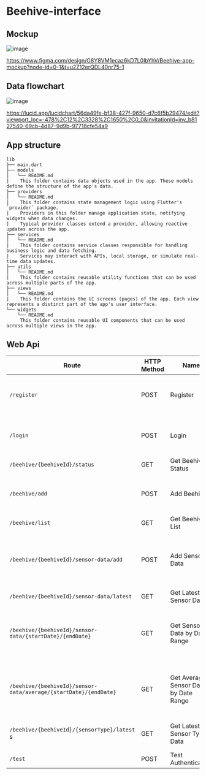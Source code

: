 # Beehive-interface

## Mockup

![image](https://github.com/user-attachments/assets/3632702c-9ab6-484f-a090-85d735df5c2d)

https://www.figma.com/design/G8Y8VM1ecaz6kD7L0IbYhV/Beehive-app-mockup?node-id=0-1&t=u2Z12erQDL40nr75-1

## Data flowchart

![image](https://github.com/user-attachments/assets/b23924fe-cee5-4670-a239-d57f16a86397)

https://lucid.app/lucidchart/56da49fe-bf38-427f-9650-d7c6f5b29474/edit?viewport_loc=-478%2C12%2C3328%2C1650%2C0_0&invitationId=inv_b8127540-69cb-4d87-9d9b-97718cfe54a9

## App structure

```
lib
├── main.dart
├── models
│   └── README.md
|    This folder contains data objects used in the app. These models define the structure of the app's data.
├── providers
│   └── README.md
|    This folder contains state management logic using Flutter's `provider` package.
|    Providers in this folder manage application state, notifying widgets when data changes.
|    Typical provider classes extend a provider, allowing reactive updates across the app.
├── services
│   └── README.md
|    This folder contains service classes responsible for handling business logic and data fetching.
|    Services may interact with APIs, local storage, or simulate real-time data updates.
├── utils
│   └── README.md
|    This folder contains reusable utility functions that can be used across multiple parts of the app.
├── views
│   └── README.md
|    This folder contains the UI screens (pages) of the app. Each view represents a distinct part of the app's user interface.
└── widgets
    └── README.md
     This folder contains reusable UI components that can be used across multiple views in the app.
```


## Web Api

| **Route**                                                        | **HTTP Method** | **Name**                              | **Required Data**                                                              |
|------------------------------------------------------------------|-----------------|---------------------------------------|--------------------------------------------------------------------------------|
| `/register`                                                      | POST            | Register                              | - User registration data (e.g., username, password)                            |
| `/login`                                                         | POST            | Login                                 | - User credentials (e.g., username, password)                                  |
| `/beehive/{beehiveId}/status`                                    | GET             | Get Beehive Status                    | - Beehive ID (integer)                                                         |
| `/beehive/add`                                                   | POST            | Add Beehive                           | - Beehive data (e.g., name, location, etc.)                                    |
| `/beehive/list`                                                  | GET             | Get Beehive List                      | - None                                                                         |
| `/beehive/{beehiveId}/sensor-data/add`                           | POST            | Add Sensor Data                       | - Beehive ID (integer) <br> - Sensor data (e.g., temperature, humidity, etc.)  |
| `/beehive/{beehiveId}/sensor-data/latest`                        | GET             | Get Latest Sensor Data                | - Beehive ID (integer)                                                         |
| `/beehive/{beehiveId}/sensor-data/{startDate}/{endDate}`         | GET             | Get Sensor Data by Date Range         | - Beehive ID (integer) <br> - Start date and end date (strings in date format) |
| `/beehive/{beehiveId}/sensor-data/average/{startDate}/{endDate}` | GET             | Get Average Sensor Data by Date Range | - Beehive ID (integer) <br> - Start date and end date (strings in date format) |
| `/beehive/{beehiveId}/{sensorType}/latest`     s                 | GET             | Get Latest Sensor Type Data           | - Beehive ID (integer) <br> - Sensor type (string)                             |
| `/test`                                                          | POST            | Test Authentication                   | - None                                                                         |
